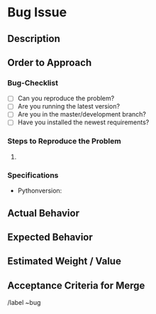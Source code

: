 # Bug Issue

<!-- PLEASE ADD APPROPRIATE PRIORITY, TYPE, AND CATEGORY LABELS -->

## Description

<!--What problem did occur and how what may be the issue? -->

## Order to Approach

<!-- How one can reproduce the issue - this is very important. Include Command Line / other instructions that show the bug! -->

<!-- How to best attempt the issue and possible fixes -->

<!-- If you can, link to the line of code that might be responsible for the problem -->

### Bug-Checklist

- [ ] Can you reproduce the problem?
- [ ] Are you running the latest version?
- [ ] Are you in the master/development branch?
- [ ] Have you installed the newest requirements?

### Steps to Reproduce the Problem

<!-- Add relevant logs and screenshots -->

1.

### Specifications

 <!-- Paste any relevant logs - please use code blocks (```) to format console output,
logs, and code as it's very hard to read otherwise. -->

- Pythonversion:

## Actual Behavior

<!--Describe what the actual behavior is? -->

## Expected Behavior

<!--Describe what the expected behavior is? -->

## Estimated Weight / Value

<!-- How much time may be needed to fulfill the task before asking for help, and importance to the project as a whole. -->

## Acceptance Criteria for Merge

<!-- What is needed for a merge request-->

/label ~bug
